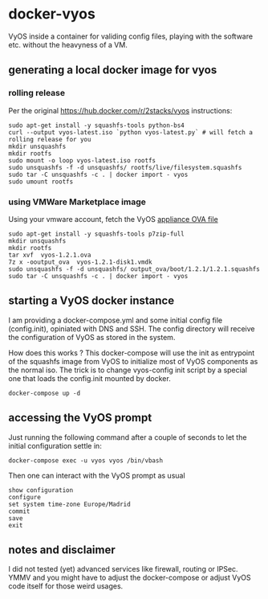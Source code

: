# docker-vyos
VyOS inside a container for validing config files, playing with the software etc. without the heavyness of a VM.

## generating a local docker image for vyos

### rolling release
Per the original https://hub.docker.com/r/2stacks/vyos instructions:
```
sudo apt-get install -y squashfs-tools python-bs4 
curl --output vyos-latest.iso `python vyos-latest.py` # will fetch a rolling release for you 
mkdir unsquashfs
mkdir rootfs
sudo mount -o loop vyos-latest.iso rootfs
sudo unsquashfs -f -d unsquashfs/ rootfs/live/filesystem.squashfs
sudo tar -C unsquashfs -c . | docker import - vyos
sudo umount rootfs
```

### using VMWare Marketplace image

Using your vmware account, fetch the VyOS [appliance OVA file](https://marketplace.vmware.com/vsx/solutions/vyos-1-2-lts-1-2-0)
```
sudo apt-get install -y squashfs-tools p7zip-full
mkdir unsquashfs
mkdir rootfs
tar xvf  vyos-1.2.1.ova
7z x -ooutput_ova  vyos-1.2.1-disk1.vmdk
sudo unsquashfs -f -d unsquashfs/ output_ova/boot/1.2.1/1.2.1.squashfs
sudo tar -C unsquashfs -c . | docker import - vyos
```

## starting a VyOS docker instance

I am providing a docker-compose.yml and some initial config file (config.init), opiniated with DNS and SSH. The config directory will receive the configuration of VyOS as stored in the system.

How does this works ? This docker-compose will use the init as entrypoint of the squashfs image from VyOS to initialize most of VyOS components as the normal iso. The trick is to change vyos-config init script by a special one that loads the config.init mounted by docker.

```
docker-compose up -d
```

## accessing the VyOS prompt

Just running the following command after a couple of seconds to let the initial configuration settle in:
```
docker-compose exec -u vyos vyos /bin/vbash
```

Then one can interact with the VyOS prompt as usual
```
show configuration
configure
set system time-zone Europe/Madrid
commit
save
exit
```

## notes and disclaimer

I did not tested (yet) advanced services like firewall, routing or IPSec. YMMV and you might have to adjust the docker-compose or adjust VyOS code itself for those weird usages.
